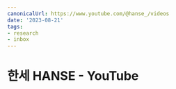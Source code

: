 ```yaml
---
canonicalUrl: https://www.youtube.com/@hanse_/videos
date: '2023-08-21'
tags:
- research
- inbox
---
```


# 한세 HANSE - YouTube